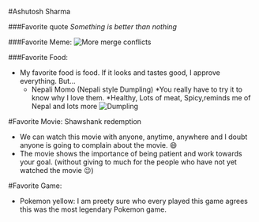 #Ashutosh Sharma

###Favorite quote
*Something is better than nothing*

###Favorite Meme:
![More merge conflicts](http://cdn.meme.am/instances/500x/66627268.jpg)


###Favorite Food: 

* My favorite food is food. If it looks and tastes good, I approve everything. But...
  * Nepali Momo (Nepali style Dumpling)
     *You really have to try it to know why I love them.
     *Healthy, Lots of meat, Spicy,reminds me of Nepal and lots more
  ![Dumpling](https://pbs.twimg.com/media/CZHloDAUAAA8fqD.jpg)

#Favorite Movie:
Shawshank redemption
  - We can watch this movie with anyone, anytime, anywhere and I doubt anyone is going to complain about the movie. :smile:
  - The movie shows the importance of being patient and work towards your goal.
    (without giving to much for the people who have not yet watched the movie :wink:)

#Favorite Game:
 - Pokemon yellow: I am preety sure who every played this game agrees this was the most legendary Pokemon game.
